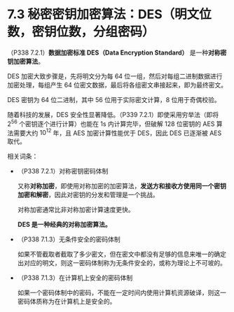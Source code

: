 # 7.3 秘密密钥加密算法：DES（明文位数，密钥位数，分组密码）

（P338 7.2.1）**数据加密标准 DES（Data Encryption Standard）** 是一种**对称密钥加密算法**。

DES 加密大致步骤是，先将明文分为每 64 位一组，然后对每组二进制数据进行加密处理，每组产生 64 位密文数据，最后将各组密文串接起来，即为最终密文。

DES 密钥为 64 位二进制，其中 56 位用于实际密文计算，8 位用于奇偶校验。

随着科技的发展，DES 安全性显著降低。（P339 7.2.1）即使采用穷举法（即将 $2^{56}$ 个密钥逐个进行计算）也能在 1s 内计算完毕，但破解 128 位密钥的 AES 算法需要大约 $10^{12}$ 年，且 AES 加密计算性能优于 DES，因此 DES 已逐渐被 AES 取代。

相关词条：

+ （P338 7.2.1）对称密钥密码体制

  又称**对称加密**，即使用对称加密的加密算法，**发送方和接收方使用同一个密钥加密和解密**，因此对密钥的分发和管理是一个挑战。
  
  对称加密通常比非对称加密计算速度更快。
  
  **DES 是一种经典的对称加密算法。**
+ （P338 7.1.3）无条件安全的密码体制

  如果不管截取者截取了多少密文，但在密文中都没有足够的信息来唯一的确定出对应的明文，则这一密码体制称为无条件安全的，或称为理论上不可坡的。
+ （P338 7.1.3）在计算机上安全的密码体制

  如果一个密码体制中的密码，不能在一定时间内使用计算机资源破译，则这一密码体质称为在计算机上是安全的。
